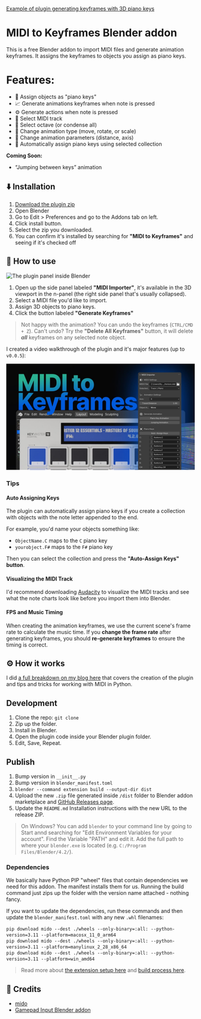 [Example of plugin generating keyframes with 3D piano keys](https://github.com/user-attachments/assets/dc90301c-569a-493f-a6f9-35798aeb086b)

# MIDI to Keyframes Blender addon

This is a free Blender addon to import MIDI files and generate animation keyframes. It assigns the keyframes to objects you assign as piano keys.

# Features:

- 🎹 Assign objects as "piano keys"
- 📈 Generate animations keyframes when note is pressed
- ⚙️ Generate actions when note is pressed
- 🎼 Select MIDI track
- 🎵 Select octave (or condense all)
- 🐇 Change animation type (move, rotate, or scale)
- 📏 Change animation parameters (distance, axis)
- 🔎 Automatically assign piano keys using selected collection

**Coming Soon:**

- “Jumping between keys” animation

## ⬇️ Installation

1. [Download the plugin zip](https://github.com/whoisryosuke/blender-midi-keyframes/releases/download/latest/midi-to-keyframes-v0.0.6.zip)
1. Open Blender
1. Go to Edit > Preferences and go to the Addons tab on left.
1. Click install button.
1. Select the zip you downloaded.
1. You can confirm it's installed by searching for **"MIDI to Keyframes"** and seeing if it's checked off

## 🔰 How to use

![The plugin panel inside Blender](/docs/screenshots/plugin-panel.jpg)

1. Open up the side panel labeled **"MIDI Importer"**, it's available in the 3D viewport in the n-panel (the right side panel that's usually collapsed).
1. Select a MIDI file you'd like to import.
1. Assign 3D objects to piano keys.
1. Click the button labeled **"Generate Keyframes"**

> Not happy with the animation? You can undo the keyframes (`CTRL/CMD + Z`). Can't undo? Try the **"Delete All Keyframes"** button, it will delete **_all_** keyframes on any selected note object.

I created a video walkthrough of the plugin and it's major features (up to `v0.0.5`):

[![YouTube video thumbnail](./docs/yt-tutorial.jpg)](https://www.youtube.com/watch?v=E4wfblQWhtY)

### Tips

#### Auto Assigning Keys

The plugin can automatically assign piano keys if you create a collection with objects with the note letter appended to the end.

For example, you'd name your objects something like:

- `ObjectName.C` maps to the `C` piano key
- `yourobject.F#` maps to the `F#` piano key

Then you can select the collection and press the **"Auto-Assign Keys" button**.

#### Visualizing the MIDI Track

I'd recommend downloading [Audacity](https://www.audacityteam.org/) to visualize the MIDI tracks and see what the note charts look like before you import them into Blender.

#### FPS and Music Timing

When creating the animation keyframes, we use the current scene's frame rate to calculate the music time. If you **change the frame rate** after generating keyframes, you should **re-generate keyframes** to ensure the timing is correct.

## ⚙️ How it works

I did [a full breakdown on my blog here](https://whoisryosuke.com/blog/2024/midi-powered-animations-in-blender) that covers the creation of the plugin and tips and tricks for working with MIDI in Python.

## Development

1. Clone the repo: `git clone`
1. Zip up the folder.
1. Install in Blender.
1. Open the plugin code inside your Blender plugin folder.
1. Edit, Save, Repeat.

## Publish

1. Bump version in `__init__.py`
1. Bump version in `blender_manifest.toml`
1. `blender --command extension build --output-dir dist`
1. Upload the new `.zip` file generated inside `/dist` folder to Blender addon marketplace and [GitHub Releases page](https://github.com/whoisryosuke/blender-midi-keyframes/releases/new).
1. Update the `README.md` Installation instructions with the new URL to the release ZIP.

> On Windows? You can add `blender` to your command line by going to Start annd searching for "Edit Environment Variables for your account". Find the Variable "PATH" and edit it. Add the full path to where your `blender.exe` is located (e.g. `C:/Program Files/Blender/4.2/`).

### Dependencies

We basically have Python PIP "wheel" files that contain dependencies we need for this addon. The manifest installs them for us. Running the build command just zips up the folder with the version name attached - nothing fancy.

If you want to update the dependencies, run these commands and then update the `blender_manifest.toml` with any new `.whl` filenames:

```shell
pip download mido --dest ./wheels --only-binary=:all: --python-version=3.11 --platform=macosx_11_0_arm64
pip download mido --dest ./wheels --only-binary=:all: --python-version=3.11 --platform=manylinux_2_28_x86_64
pip download mido --dest ./wheels --only-binary=:all: --python-version=3.11 --platform=win_amd64
```

> Read more about [the extension setup here](https://docs.blender.org/manual/en/dev/advanced/extensions/getting_started.html) and [build process here](https://docs.blender.org/manual/en/dev/advanced/command_line/extension_arguments.html#command-line-args-extension-build).

## 💪 Credits

- [mido](https://github.com/mido/mido)
- [Gamepad Input Blender addon](https://github.com/whoisryosuke/blender-gamepad)
